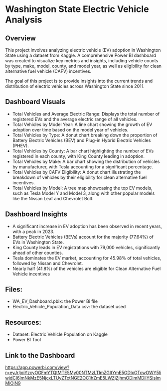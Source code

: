# Washington State Electric Vehicle Analysis

## Overview 
This project involves analyzing electric vehicle (EV) adoption in Washington State using a dataset from Kaggle. A comprehensive Power BI dashboard was created to visualize key metrics and insights, including vehicle counts by type, make, model, county, and model year, as well as eligibility for clean alternative fuel vehicle (CAFV) incentives. 

The goal of this project is to provide insights into the current trends and distribution of electric vehicles across Washington State since 2011.

## Dashboard Visuals
- Total Vehicles and Average Electric Range: Displays the total number of registered EVs and the average electric range of all vehicles.
- Total Vehicles by Model Year: A line chart showing the growth of EV adoption over time based on the model year of vehicles.
- Total Vehicles by Type: A donut chart breaking down the proportion of Battery Electric Vehicles (BEV) and Plug-in Hybrid Electric Vehicles (PHEV).
- Total Vehicles by County: A bar chart highlighting the number of EVs registered in each county, with King County leading in adoption.
- Total Vehicles by Make: A bar chart showing the distribution of vehicles by manufacturer, with Tesla accounting for a significant percentage.
- Total Vehicles by CAFV Eligibility: A donut chart illustrating the breakdown of vehicles by their eligibility for clean alternative fuel incentives.
- Total Vehicles by Model: A tree map showcasing the top EV models, such as Tesla Model Y and Model 3, along with other popular models like the Nissan Leaf and Chevrolet Bolt.

## Dashboard Insights 
- A significant increase in EV adoption has been observed in recent years, with a peak in 2023.
- Battery Electric Vehicles (BEVs) account for the majority (77.64%) of EVs in Washington State.
- King County leads in EV registrations with 79,000 vehicles, significantly ahead of other counties.
- Tesla dominates the EV market, accounting for 45.98% of total vehicles, followed by Nissan and Chevrolet.
- Nearly half (41.8%) of the vehicles are eligible for Clean Alternative Fuel Vehicle incentives

## Files: 
- WA_EV_Dashboard.pbix: the Power Bi file 
- Electric_Vehicle_Population_Data.csv: the dataset used

## Resources: 
- Dataset: Electric Vehicle Population on Kaggle
- Power BI Tool

## Link to the Dashboard
https://app.powerbi.com/view?r=eyJrIjoiYzcyOGFmYTQtMTE5My00NTMzLTlmZGItYmE5ODIxOTcwOWY5IiwidCI6ImNkMzE5NjcxLTUyZTctNGE2OC1hZmE5LWZjZjhmODlmMDllYSIsImMiOjN9
